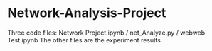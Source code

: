 # Network-Analysis-Project
Three code files: Network Project.ipynb / net_Analyze.py / webweb Test.ipynb
The other files are the experiment results
